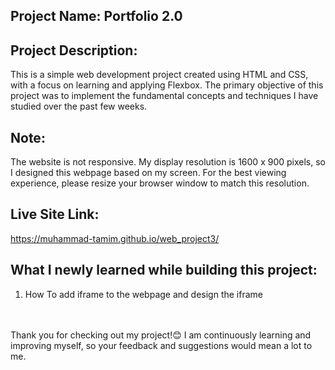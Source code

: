 ## Project Name: Portfolio 2.0
## Project Description:
This is a simple web development project created using HTML and CSS, with a focus on learning and applying Flexbox. The primary objective of this project was to implement the fundamental concepts and techniques I have studied over the past few weeks.

## Note:
The website is not responsive. My display resolution is 1600 x 900 pixels, so I designed this webpage based on my screen. For the best viewing experience, please resize your browser window to match this resolution.

## Live Site Link:
https://muhammad-tamim.github.io/web_project3/

## What I newly learned while building this project:
1. How To add iframe to the webpage and design the iframe
<br>
<br>
Thank you for checking out my project!😊 I am continuously learning and improving myself, so your feedback and suggestions would mean a lot to me.
